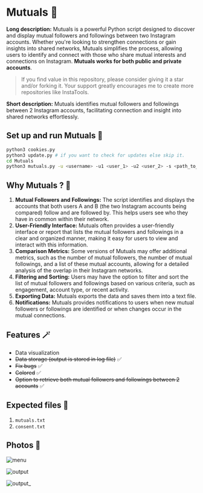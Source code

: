 # Mutuals 🧙

**Long description:** Mutuals is a powerful Python script designed to discover and display mutual followers and followings between two Instagram accounts. Whether you're looking to strengthen connections or gain insights into shared networks, Mutuals simplifies the process, allowing users to identify and connect with those who share mutual interests and connections on Instagram. **Mutuals works for both public and private accounts**.

> If you find value in this repository, please consider giving it a star and/or forking it. Your support greatly encourages me to create more repositories like InstaTools.

**Short description:** Mutuals identifies mutual followers and followings between 2 Instagram accounts, facilitating connection and insight into shared networks effortlessly.

## Set up and run Mutuals 🚀

```bash
python3 cookies.py
python3 update.py # if you want to check for updates else skip it.
cd Mutuals
python3 mutuals.py -u <username> -u1 <user_1> -u2 <user_2> -s <path_to_session_file>
```

## Why Mutuals ? 🧐

1. **Mutual Followers and Followings:** The script identifies and displays the accounts that both users A and B (the two Instagram accounts being compared) follow and are followed by. This helps users see who they have in common within their network.
2. **User-Friendly Interface:** Mutuals often provides a user-friendly interface or report that lists the mutual followers and followings in a clear and organized manner, making it easy for users to view and interact with this information.
3. **Comparison Metrics:** Some versions of Mutuals may offer additional metrics, such as the number of mutual followers, the number of mutual followings, and a list of these mutual accounts, allowing for a detailed analysis of the overlap in their Instagram networks.
4. **Filtering and Sorting:** Users may have the option to filter and sort the list of mutual followers and followings based on various criteria, such as engagement, account type, or recent activity.
5. **Exporting Data:** Mutuals exports the data and saves them into a text file.
6. **Notifications:** Mutuals provides notifications to users when new mutual followers or followings are identified or when changes occur in the mutual connections.

## Features 🪄

- Data visualization
- ~~Data storage (output is stored in log file)~~ ✅
- ~~Fix bugs~~ ✅
- ~~Colored~~ ✅
- ~~Option to retrieve both mutual followers and followings between 2 accounts~~ ✅

## Expected files 📁
1) `mutuals.txt`
2) `consent.txt`

## Photos 📸

![menu](https://github.com/new92/InstaTools/assets/94779840/57a03890-bd3e-4699-a2a0-6f88a00294a2)

![output](https://github.com/new92/InstaTools/assets/94779840/e82c5c25-c256-470f-8408-de5341a552f3)

![output_](https://github.com/new92/InstaTools/assets/94779840/7e5195e5-d116-4ab7-84f4-171bcef9581f)

